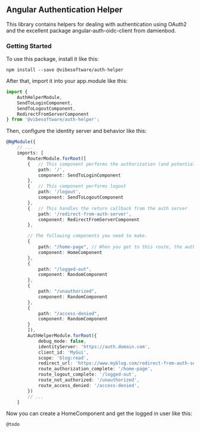 ## Angular Authentication Helper 

This library contains helpers for dealing with authentication using OAuth2 and the excellent package angular-auth-oidc-client from damienbod.

### Getting Started

To use this package, install it like this:

```
npm install --save @vibesoftware/auth-helper
```

After that, import it into your app.module like this:

```typescript
import { 
    AuthHelperModule, 
    SendToLoginComponent, 
    SendToLogoutComponent, 
    RedirectFromServerComponent 
} from '@vibesoftware/auth-helper';
```

Then, configure the identity server and behavior like this:

```typescript
@NgModule({
    // ...
    imports: [
        RouterModule.forRoot([
        {   // This component performs the authorization (and potential redirect to auth server) 
            path: '/',
            component: SendToLoginComponent
        },
        {   // This component performs logout
            path: '/logout',
            component: SendToLogoutComponent
        },
        {   // This handles the return callback from the auth server
            path: '/redirect-from-auth-server',
            component: RedirectFromServerComponent
        },

        // The following components you need to make.
        {  
            path: "/home-page", // When you get to this route, the authentication is completed.
            component: HomeComponent
        },
        {
            path: "/logged-out",
            component: RandomComponent
        },
        {
            path: "/unauthorized",
            component: RandomComponent
        },
        {
            path: "/access-denied",
            component: RandomComponent
        }
        ]),
        AuthHelperModule.forRoot({
            debug_mode: false,
            identityServer: 'https://auth.domain.com',
            client_id: 'MyGui',
            scope: 'blog:read',
            redirect_url: 'https://www.myblog.com/redirect-from-auth-server',
            route_authorization_complete: '/home-page',
            route_logout_complete: '/logged-out',
            route_not_authorized: '/unauthorized',
            route_access_denied: '/access-denied',
        })
        // ...
    ]
```

Now you can create a HomeComponent and get the logged in user like this:

```
@todo
```
